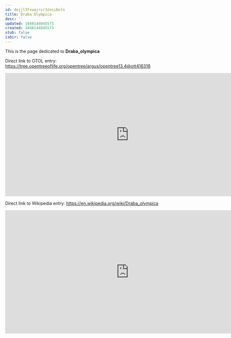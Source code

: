 ```yaml
---
id: 4ejjl3fxwajrcr3znsi6oln
title: Draba Olympica
desc: ''
updated: 1648144045573
created: 1648144045573
stub: false
isDir: false
---
```

This is the page dedicated to **Draba_olympica**


Direct link to OTOL entry: https://tree.opentreeoflife.org/opentree/argus/opentree13.4@ott416318



<html>
    <body>
    <iframe src="https://tree.opentreeoflife.org/opentree/argus/opentree13.4@ott416318"
    width="800" height="400" frameborder="0" allowfullscreen> </iframe>
    </body>
</html>
    


Direct link to Wikipedia entry: https://en.wikipedia.org/wiki/Draba_olympica



<html>
    <body>
    <iframe src="https://en.wikipedia.org/wiki/Draba_olympica"
    width="800" height="400" frameborder="0" allowfullscreen> </iframe>
    </body>
</html>
    
